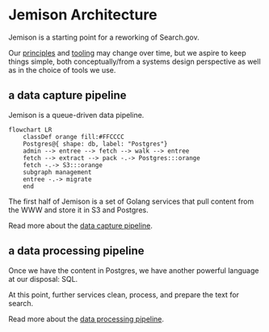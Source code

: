 # Jemison Architecture

Jemison is a starting point for a reworking of Search.gov.

Our [principles](principles.md) and [tooling](tooling.md) may change over time, but we aspire to keep things simple, both conceptually/from a systems design perspective as well as in the choice of tools we use.

## a data capture pipeline

Jemison is a queue-driven data pipeline.

```mermaid
flowchart LR     
    classDef orange fill:#FFCCCC
    Postgres@{ shape: db, label: "Postgres"}
    admin --> entree --> fetch --> walk --> entree 
    fetch --> extract --> pack -.-> Postgres:::orange
    fetch -.-> S3:::orange
    subgraph management
    entree -.-> migrate
    end
```

The first half of Jemison is a set of Golang services that pull content from the WWW and store it in S3 and Postgres. 

Read more about the [data capture pipeline](pipeline.md).

## a data processing pipeline

Once we have the content in Postgres, we have another powerful language at our disposal: SQL.

At this point, further services clean, process, and prepare the text for search.

Read more about the [data processing pipeline](processing.md).

